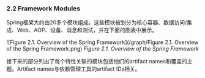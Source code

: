 ### 2.2 Framework Modules

Spring框架大约由20多个模块组成。这些模块被划分为核心容器、数据访问/集成、Web、AOP、设备、消息和测试，并在下面的图表中展示。

![Figure 2.1. Overview of the Spring Framework](/graph/Figure 2.1. Overview of the Spring Framework.png)
*Figure 2.1. Overview of the Spring Framework*

接下来的部分列出了每个特性关联的模块包括他们的artifact names和覆盖的主题。Artifact names与依赖管理工具的artifact IDs相关。
